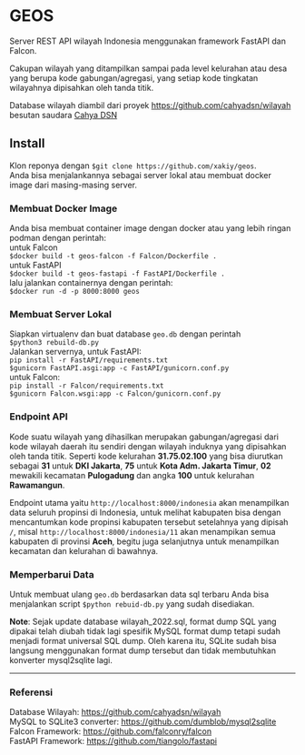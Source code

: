 # GEOS

Server REST API wilayah Indonesia menggunakan framework FastAPI dan Falcon.

Cakupan wilayah yang ditampilkan sampai pada level kelurahan atau desa yang
berupa kode gabungan/agregasi, yang setiap kode tingkatan wilayahnya dipisahkan
oleh tanda titik.

Database wilayah diambil dari proyek https://github.com/cahyadsn/wilayah besutan
saudara [Cahya DSN](https://github.com/cahyadsn)

## Install

Klon reponya dengan `$git clone https://github.com/xakiy/geos`.  
Anda bisa menjalankannya sebagai server lokal atau membuat docker image dari
masing-masing server.

### Membuat Docker Image
Anda bisa membuat container image dengan docker atau yang lebih ringan podman
dengan perintah:  
untuk Falcon  
`$docker build -t geos-falcon -f Falcon/Dockerfile .`  
untuk FastAPI  
`$docker build -t geos-fastapi -f FastAPI/Dockerfile .`  
lalu jalankan containernya dengan perintah:  
`$docker run -d -p 8000:8000 geos`


### Membuat Server Lokal
Siapkan virtualenv dan buat database `geo.db` dengan perintah  
`$python3 rebuild-db.py`  
Jalankan servernya, untuk FastAPI:  
`pip install -r FastAPI/requirements.txt`  
`$gunicorn FastAPI.asgi:app -c FastAPI/gunicorn.conf.py`  
untuk Falcon:  
`pip install -r Falcon/requirements.txt`  
`$gunicorn Falcon.wsgi:app -c Falcon/gunicorn.conf.py`

### Endpoint API
Kode suatu wilayah yang dihasilkan merupakan gabungan/agregasi dari kode wilayah
daerah itu sendiri dengan wilayah induknya yang dipisahkan oleh tanda titik.
Seperti kode kelurahan **31.75.02.100** yang bisa diurutkan sebagai **31**
untuk **DKI Jakarta**, **75** untuk **Kota Adm. Jakarta Timur**, **02** mewakili
kecamatan **Pulogadung** dan angka **100** untuk kelurahan **Rawamangun**.

Endpoint utama yaitu `http://localhost:8000/indonesia`
akan menampilkan data seluruh propinsi di Indonesia, untuk melihat kabupaten bisa
dengan mencantumkan kode propinsi kabupaten tersebut setelahnya yang dipisah `/`,
misal `http://localhost:8000/indonesia/11` akan menampikan semua kabupaten di
provinsi **Aceh**, begitu juga selanjutnya untuk menampilkan kecamatan dan
kelurahan di bawahnya.

### Memperbarui Data
Untuk membuat ulang `geo.db` berdasarkan data sql terbaru Anda bisa menjalankan
script `$python rebuid-db.py` yang sudah disediakan.

**Note**:
Sejak update database wilayah_2022.sql, format dump SQL yang dipakai telah diubah
tidak lagi spesifik MySQL format dump tetapi sudah menjadi format universal SQL dump.
Oleh karena itu, SQLite sudah bisa langsung menggunakan format dump tersebut dan
tidak membutuhkan konverter mysql2sqlite lagi.

---
### Referensi
Database Wilayah: https://github.com/cahyadsn/wilayah  
MySQL to SQLite3 converter: https://github.com/dumblob/mysql2sqlite  
Falcon Framework: https://github.com/falconry/falcon  
FastAPI Framework: https://github.com/tiangolo/fastapi  
